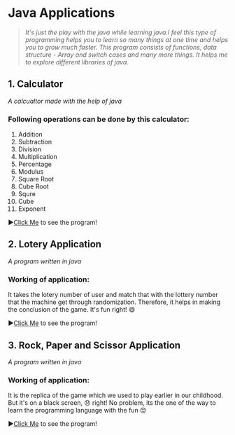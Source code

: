 # Java Applications

>_It's just the play with the java while learning java.I feel this type of programming helps you to learn so many things at one time and helps you to grow much faster.
This program consists of functions, data structure - Array and switch cases and many more things. It helps me to explore different libraries of java._

## 1. Calculator
_A calcualtor made with the help of java_

### Following operations can be done by this calculator:
1.  Addition
2.  Subtraction
3.  Division
4.  Multiplication
5.  Percentage
6.  Modulus
7.  Square Root
8.  Cube Root
9.  Squre
10. Cube
11. Exponent

▶️[Click Me](/Calculator%20Application/calculator.java) to see the program!


## 2. Lotery Application
_A program written in java_

### Working of application:
It takes the lotery number of user and match that with the lottery number that the machine get through randomization. Therefore, it helps in making the conclusion of the game. It's fun right! :smile:

▶️[Click Me](/Lottery%20Application/lottery.java) to see the program!


## 3. Rock, Paper and Scissor Application
_A program written in java_

### Working of application:
It is the replica of the game which we used to play earlier in our childhood. But it's on a black screen, 😞 right! No problem, its the one of the way to learn the programming language with the fun 😊

▶️[Click Me](/Rock%2C%20Paper%20and%20Scissor%20Application/rockPaperScissor.java) to see the program!
